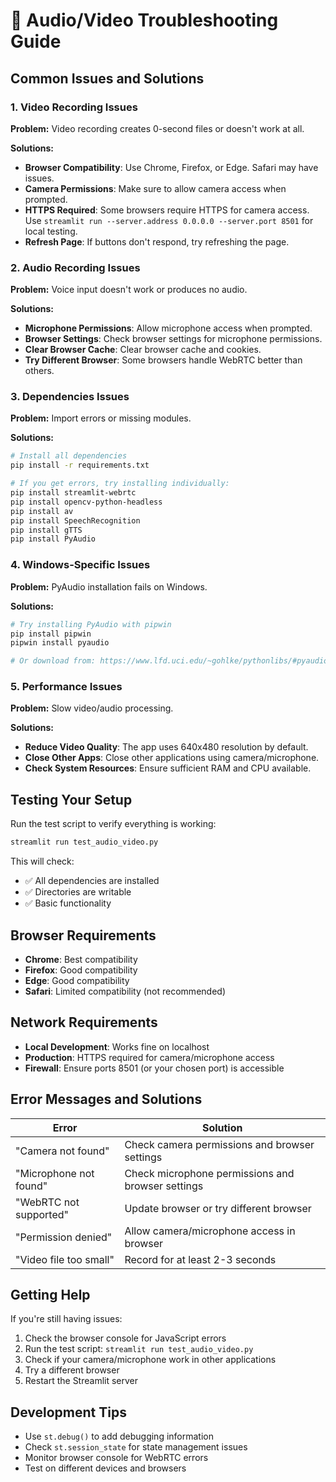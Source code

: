 # 🎥 Audio/Video Troubleshooting Guide

## Common Issues and Solutions

### 1. Video Recording Issues

**Problem:** Video recording creates 0-second files or doesn't work at all.

**Solutions:**
- **Browser Compatibility**: Use Chrome, Firefox, or Edge. Safari may have issues.
- **Camera Permissions**: Make sure to allow camera access when prompted.
- **HTTPS Required**: Some browsers require HTTPS for camera access. Use `streamlit run --server.address 0.0.0.0 --server.port 8501` for local testing.
- **Refresh Page**: If buttons don't respond, try refreshing the page.

### 2. Audio Recording Issues

**Problem:** Voice input doesn't work or produces no audio.

**Solutions:**
- **Microphone Permissions**: Allow microphone access when prompted.
- **Browser Settings**: Check browser settings for microphone permissions.
- **Clear Browser Cache**: Clear browser cache and cookies.
- **Try Different Browser**: Some browsers handle WebRTC better than others.

### 3. Dependencies Issues

**Problem:** Import errors or missing modules.

**Solutions:**
```bash
# Install all dependencies
pip install -r requirements.txt

# If you get errors, try installing individually:
pip install streamlit-webrtc
pip install opencv-python-headless
pip install av
pip install SpeechRecognition
pip install gTTS
pip install PyAudio
```

### 4. Windows-Specific Issues

**Problem:** PyAudio installation fails on Windows.

**Solutions:**
```bash
# Try installing PyAudio with pipwin
pip install pipwin
pipwin install pyaudio

# Or download from: https://www.lfd.uci.edu/~gohlke/pythonlibs/#pyaudio
```

### 5. Performance Issues

**Problem:** Slow video/audio processing.

**Solutions:**
- **Reduce Video Quality**: The app uses 640x480 resolution by default.
- **Close Other Apps**: Close other applications using camera/microphone.
- **Check System Resources**: Ensure sufficient RAM and CPU available.

## Testing Your Setup

Run the test script to verify everything is working:

```bash
streamlit run test_audio_video.py
```

This will check:
- ✅ All dependencies are installed
- ✅ Directories are writable
- ✅ Basic functionality

## Browser Requirements

- **Chrome**: Best compatibility
- **Firefox**: Good compatibility
- **Edge**: Good compatibility
- **Safari**: Limited compatibility (not recommended)

## Network Requirements

- **Local Development**: Works fine on localhost
- **Production**: HTTPS required for camera/microphone access
- **Firewall**: Ensure ports 8501 (or your chosen port) is accessible

## Error Messages and Solutions

| Error | Solution |
|-------|----------|
| "Camera not found" | Check camera permissions and browser settings |
| "Microphone not found" | Check microphone permissions and browser settings |
| "WebRTC not supported" | Update browser or try different browser |
| "Permission denied" | Allow camera/microphone access in browser |
| "Video file too small" | Record for at least 2-3 seconds |

## Getting Help

If you're still having issues:

1. Check the browser console for JavaScript errors
2. Run the test script: `streamlit run test_audio_video.py`
3. Check if your camera/microphone work in other applications
4. Try a different browser
5. Restart the Streamlit server

## Development Tips

- Use `st.debug()` to add debugging information
- Check `st.session_state` for state management issues
- Monitor browser console for WebRTC errors
- Test on different devices and browsers
